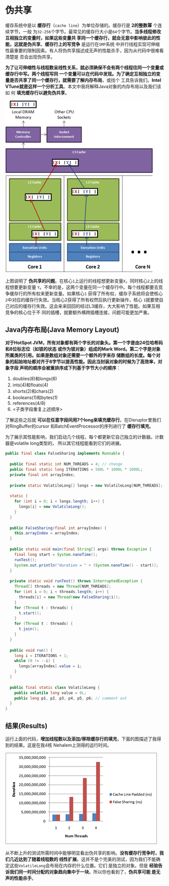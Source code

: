 伪共享
================================================================================
缓存系统中是以 **缓存行**（`cache line`）为单位存储的。缓存行是 **2的整数幂** 个连续字节，一般
为`32-256`个字节。最常见的缓存行大小是`64`个字节。**当多线程修改互相独立的变量时，如果这些变量共
享同一个缓存行，就会无意中影响彼此的性能，这就是伪共享**。**缓存行上的写竞争** 是运行在`SMP`系统
中并行线程实现可伸缩性最重要的限制因素。有人将伪共享描述成无声的性能杀手，因为从代码中很难看清楚是
否会出现伪共享。

**为了让可伸缩性与线程数呈线性关系，就必须确保不会有两个线程往同一个变量或缓存行中写。两个线程写同
一个变量可以在代码中发现。为了确定互相独立的变量是否共享了同一个缓存行，就需要了解内存布局**，或找个
工具告诉我们。**Intel VTune就是这样一个分析工具**。本文中我将解释Java对象的内存布局以及我们该如
何 **填充缓存行以避免伪共享**。

![伪共享](img/14.png)

上图说明了 **伪共享的问题**。在核心`1`上运行的线程想更新变量`X`，同时核心`2`上的线程想要更新变量
`Y`。不幸的是，这两个变量在同一个缓存行中。每个线程都要去竞争缓存行的所有权来更新变量。如果核心`1`
获得了所有权，缓存子系统将会使核心`2`中对应的缓存行失效。当核心2获得了所有权然后执行更新操作，核心
`1`就要使自己对应的缓存行失效。这会来来回回的经过L3缓存，大大影响了性能。如果互相竞争的核心位于不
同的插槽，就要额外横跨插槽连接，问题可能更加严重。

## Java内存布局(Java Memory Layout)
**对于HotSpot JVM，所有对象都有两个字长的对象头。第一个字是由24位哈希码和8位标志位（如锁的状态
或作为锁对象）组成的Mark Word。第二个字是对象所属类的引用。如果是数组对象还需要一个额外的字来存
储数组的长度。每个对象的起始地址都对齐于8字节以提高性能。因此当封装对象的时候为了高效率，对象字段
声明的顺序会被重排序成下列基于字节大小的顺序**：
1. doubles(8)和longs(8)
2. ints(4)和floats(4)
3. shorts(2)和chars(2)
4. booleans(1)和bytes(1)
5. references(4/8)
6. <子类字段重复上述顺序>

了解这些之后就 **可以在任意字段间用7个long来填充缓存行**。在Disruptor里我们对RingBuffer的cursor
和BatchEventProcessor的序列进行了 **缓存行填充**。

为了展示其性能影响，我们启动几个线程，每个都更新它自己独立的计数器。计数器是volatile long类型的，
所以其它线程能看到它们的进展。
```java
public final class FalseSharing implements Runnable {

  public final static int NUM_THREADS = 4; // change
  public final static long ITERATIONS = 500L * 1000L * 1000L;
  private final int arrayIndex;

  private static VolatileLong[] longs = new VolatileLong[NUM_THREADS];

  static {
    for (int i = 0; i < longs.length; i++) {
      longs[i] = new VolatileLong();
    }
  }

  public FalseSharing(final int arrayIndex) {
    this.arrayIndex = arrayIndex;
  }

  public static void main(final String[] args) throws Exception {
    final long start = System.nanoTime();
    runTest();
    System.out.println("duration = " + (System.nanoTime() - start));
  }

  private static void runTest() throws InterruptedException {
    Thread[] threads = new Thread[NUM_THREADS];
    for (int i = 0; i < threads.length; i++) {
      threads[i] = new Thread(new FalseSharing(i));
    }
    for (Thread t : threads) {
      t.start();
    }
    for (Thread t : threads) {
      t.join();
    }
  }

  public void run() {
    long i = ITERATIONS + 1;
    while (0 != --i) {
      longs[arrayIndex].value = i;
    }
  }

  public final static class VolatileLong {
    public volatile long value = 0L;
    public long p1, p2, p3, p4, p5, p6; // comment out
  }
}
```

## 结果(Results)
运行上面的代码，**增加线程数以及添加/移除缓存行的填充**，下面的图描述了我得到的结果。这是在我4核
Nehalem上测得的运行时间。

![性能测试结果](img/15.png)

从不断上升的测试所需时间中能够明显看出伪共享的影响。**没有缓存行竞争时，我们几近达到了随着线程数的
线性扩展**。这并不是个完美的测试，因为我们不能确定这些`VolatileLong`会布局在内存的什么位置。它们
是独立的对象。但是 **经验告诉我们同一时间分配的对象趋向集中于一块**。所以你也看到了，**伪共享可能
是无声的性能杀手**。
